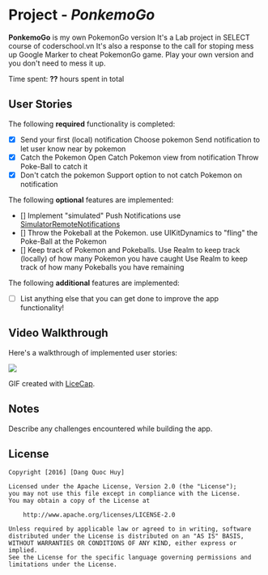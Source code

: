 # Project - *PonkemoGo*

**PonkemoGo** is my own PokemonGo version
It's a Lab project in SELECT course of coderschool.vn
It's also a response to the call for stoping mess up Google Marker to cheat PokemonGo game.
Play your own version and you don't need to mess it up.

Time spent: **??** hours spent in total

## User Stories

The following **required** functionality is completed:

- [x] Send your first (local) notification
      Choose pokemon
      Send notification to let user know near by pokemon
- [x] Catch the Pokemon
      Open Catch Pokemon view from notification
	  Throw Poke-Ball to catch it
- [x] Don't catch the pokemon
      Support option to not catch Pokemon on notification

The following **optional** features are implemented:

- [] Implement "simulated" Push Notifications
     use [SimulatorRemoteNotifications](https://github.com/acoomans/SimulatorRemoteNotifications)
- [] Throw the Pokeball at the Pokemon.
     use UIKitDynamics to "fling" the Poke-Ball at the Pokemon
- [] Keep track of Pokemon and Pokeballs.
     Use Realm to keep track (locally) of how many Pokemon you have caught
	 Use Realm to keep track of how many Pokeballs you have remaining

The following **additional** features are implemented:

- [ ] List anything else that you can get done to improve the app functionality!

## Video Walkthrough

Here's a walkthrough of implemented user stories:

<img src="http://i.imgur.com/0CQsDve.gif"/>

GIF created with [LiceCap](http://www.cockos.com/licecap/).

## Notes

Describe any challenges encountered while building the app.

## License

    Copyright [2016] [Dang Quoc Huy]

    Licensed under the Apache License, Version 2.0 (the "License");
    you may not use this file except in compliance with the License.
    You may obtain a copy of the License at

        http://www.apache.org/licenses/LICENSE-2.0

    Unless required by applicable law or agreed to in writing, software
    distributed under the License is distributed on an "AS IS" BASIS,
    WITHOUT WARRANTIES OR CONDITIONS OF ANY KIND, either express or implied.
    See the License for the specific language governing permissions and
    limitations under the License.
